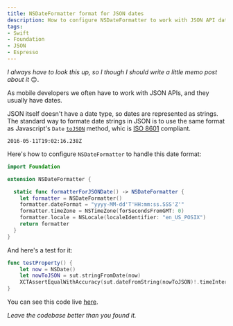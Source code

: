 ```yaml
---
title: NSDateFormatter format for JSON dates
description: How to configure NSDateFormatter to work with JSON API dates.
tags:
- Swift
- Foundation
- JSON
- Espresso
---
```


_I always have to look this up, so I though I should write a little memo post about it_ 😊.

As mobile developers we often have to work with JSON APIs, and they usually have
dates.

JSON itself doesn't have a date type, so dates are represented as strings. The
standard way to formate date strings in JSON is to use the same format as
Javascript's `Date`
[`toJSON`](https://developer.mozilla.org/en-US/docs/Web/JavaScript/Reference/Global_Objects/Date/toJSON)
method, whic is [ISO 8601](https://en.wikipedia.org/wiki/ISO_8601) compliant.

```
2016-05-11T19:02:16.238Z
```

Here's how to configure `NSDateFormatter` to handle this date format:

```swift
import Foundation

extension NSDateFormatter {

  static func formatterForJSONDate() -> NSDateFormatter {
    let formatter = NSDateFormatter()
    formatter.dateFormat = "yyyy-MM-dd'T'HH:mm:ss.SSS'Z'"
    formatter.timeZone = NSTimeZone(forSecondsFromGMT: 0)
    formatter.locale = NSLocale(localeIdentifier: "en_US_POSIX")
    return formatter
  }
}
```

And here's a test for it:

```swift
func testProperty() {
	let now = NSDate()
	let nowToJSON = sut.stringFromDate(now)
	XCTAssertEqualWithAccuracy(sut.dateFromString(nowToJSON)!.timeIntervalSince1970, now.timeIntervalSince1970, accuracy: 0.001)
}
```

You can see this code live [here](https://github.com/mokagio/NSDateFormatterJSON).

_Leave the codebase better than you found it._

